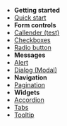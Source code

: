 - **Getting started**
 - [Quick start](/quickstart)
- **Form controls**
 - [Callender (test)](/custom-elements-docs/Form-Callender)
 - [Checkboxes](/custom-elements-docs/Form-Checkboxes.md)
 - [Radio button](/custom-elements-docs/Form-Radio-buttons.md)   
- **Messages**
 - [Alert](/custom-elements-docs/Message-Alert.md)
 - [Dialog (Modal)](/custom-elements-docs/Message-Dialog-Modal.md)
- **Navigation**
 - [Pagination](/custom-elements-docs/Navigation-Pagination.md) 
- **Widgets**
 - [Accordion](/custom-elements-docs/Widget-Accordions.md)
 - [Tabs](/custom-elements-docs/Widget-Tabs.md)
 - [Tooltip](/custom-elements-docs/Widget-Tooltip.md)
